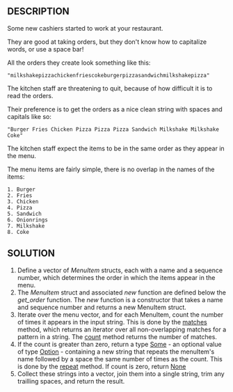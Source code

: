 ## DESCRIPTION

Some new cashiers started to work at your restaurant.

They are good at taking orders, but they don't know how to capitalize words, or use a space bar!

All the orders they create look something like this:

```
"milkshakepizzachickenfriescokeburgerpizzasandwichmilkshakepizza"
```

The kitchen staff are threatening to quit, because of how difficult it is to read the orders.

Their preference is to get the orders as a nice clean string with spaces and capitals like so:

````
"Burger Fries Chicken Pizza Pizza Pizza Sandwich Milkshake Milkshake Coke"
````

The kitchen staff expect the items to be in the same order as they appear in the menu.

The menu items are fairly simple, there is no overlap in the names of the items:

````
1. Burger
2. Fries
3. Chicken
4. Pizza
5. Sandwich
6. Onionrings
7. Milkshake
8. Coke
````

## SOLUTION

1. Define a vector of *MenuItem* structs, each with a name and a sequence number, which determines the order in which the items appear in the menu.
2. The *MenuItem* struct and associated *new* function are defined below the *get_order* function. The *new* function is a constructor that takes a name and sequence number and returns a new MenuItem struct. 
3. Iterate over the menu vector, and for each MenuItem, count the number of times it appears in the input string. This is done by the [matches](https://doc.rust-lang.org/std/primitive.str.html#method.matches) method, which returns an iterator over all non-overlapping matches for a pattern in a string. The [count](https://doc.rust-lang.org/core/iter/trait.Iterator.html#method.count) method returns the number of matches.
4. If the count is greater than zero, return a type [Some](https://doc.rust-lang.org/std/option/enum.Option.html#variant.Some) - an optional value of type [Option](https://doc.rust-lang.org/std/option/) - containing a new string that repeats the menuItem's name followed by a space the same number of times as the count. This is done by the [repeat](https://doc.rust-lang.org/std/primitive.str.html#method.repeat) method. If count is zero, return [None](https://doc.rust-lang.org/std/option/enum.Option.html#variant.None)
5. Collect these strings into a vector, join them into a single string, trim any trailling spaces, and return the result.